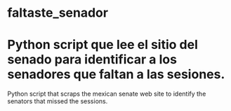 faltaste_senador
================

Python script que lee el sitio del senado para identificar a los senadores que faltan a las sesiones.
================

Python script that scraps the mexican senate web site to identify the senators that missed the sessions.
